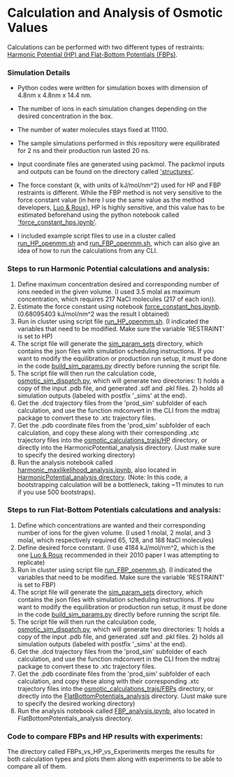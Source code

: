 Calculation and Analysis of Osmotic Values
================

Calculations can be performed with two different types of restraints: [Harmonic Potential (HP) and Flat-Bottom Potentials (FBPs)](osmotic_theory_summary.md).

### Simulation Details
* Python codes were written for simulation boxes with dimension of 4.8nm x 4.8nm x 14.4 nm.
* The number of ions in each simulation changes depending on the desired concentration in the box.
* The number of water molecules stays fixed at 11100.
* The sample simulations performed in this repository were equilibrated for 2 ns and their production run lasted 20 ns.

* Input coordinate files are generated using packmol. The packmol inputs and outputs can be found on the directory called ['structures'](structures/).

* The force constant (k, with units of kJ/mol/nm^2) used for HP and FBP restraints is different. While the FBP method is not very sensitive to the force constant value (in here I use the same value as the method developers, [Luo & Roux](https://pubs.acs.org/doi/10.1021/jz900079w)), HP is highly sensitive, and this value has to be estimated beforehand using the python notebook called ['force_constant_hps.ipynb'](https://github.com/barmoral/osmotic_calculations/blob/main/force_constant_hps.ipynb).

* I included example script files to use in a cluster called [run_HP_openmm.sh](https://github.com/barmoral/osmotic_calculations/blob/main/run_HP_openmm.sh) and [run_FBP_openmm.sh](https://github.com/barmoral/osmotic_calculations/blob/main/run_FBP_openmm.sh), which can also give an idea of how to run the calculations from any CLI.


### Steps to run Harmonic Potential calculations and analysis:
1. Define maximum concentration desired and corresponding number of ions needed in the given volume. (I used 3.5 molal as maximum concentration, which requires 217 NaCl molecules (217 of each ion)). 
2. Estimate the force constant using notebook [force_constant_hps.ipynb](https://github.com/barmoral/osmotic_calculations/blob/main/force_constant_hps.ipynb). (0.68095403 kJ/mol/nm^2 was the result I obtained)
3. Run in cluster using script file [run_HP_openmm.sh](https://github.com/barmoral/osmotic_calculations/blob/main/run_HP_openmm.sh). (I indicated the variables that need to be modified. Make sure the variable 'RESTRAINT' is set to HP)
4. The script file will generate the [sim_param_sets](https://github.com/barmoral/osmotic_calculations/tree/main/sim_param_sets) directory, which contains the json files with simulation scheduling instructions. If you want to modify the equilibration or production run setup, it must be done in the code [build_sim_params.py](https://github.com/barmoral/osmotic_calculations/blob/main/build_sim_params.py) directly before running the script file.
5. The script file will then run the calculation code, [osmotic_sim_dispatch.py](https://github.com/barmoral/osmotic_calculations/blob/main/osmotic_sim_dispatch.py), which will generate two directories: 1) holds a copy of the input .pdb file, and generated .sdf and .pkl files. 2) holds all simulation outputs (labeled with postfix '_sims' at the end).
6. Get the .dcd trajectory files from the 'prod_sim' subfolder of each calculation, and use the function mdconvert in the CLI from the mdtraj package to convert these to .xtc trajectory files.
7. Get the .pdb coordinate files from the 'prod_sim' subfolder of each calculation, and copy these along with their corresponding .xtc trajectory files into the [osmotic_calculations_trajs/HP](https://github.com/barmoral/osmotic_calculations/tree/main/osmotic_calculations_trajs/HP) directory, or directly into the HarmonicPotential_analysis directory. (Just make sure to specify the desired working directory)
8. Run the analysis notebook called [harmonic_maxlikelihood_analysis.ipynb](https://github.com/barmoral/osmotic_calculations/blob/main/HarmonicPotential_analysis/harmonic_maxlikelihood_analysis.ipynb), also located in [HarmonicPotential_analysis directory](https://github.com/barmoral/osmotic_calculations/tree/main/HarmonicPotential_analysis). (Note: In this code, a bootstrapping calculation will be a bottleneck, taking ~11 minutes to run if you use 500 bootstraps).

### Steps to run Flat-Bottom Potentials calculations and analysis:
1. Define which concentrations are wanted and their corresponding number of ions for the given volume. (I used 1 molal, 2 molal, and 3 molal, which respectively required 65, 128, and 188 NaCl molecules)
2. Define desired force constant. (I use 4184 kJ/mol/nm^2, which is the one [Luo & Roux](https://pubs.acs.org/doi/10.1021/jz900079w) recommended in their 2010 paper I was attempting to replicate)
3. Run in cluster using script file [run_FBP_openmm.sh](https://github.com/barmoral/osmotic_calculations/blob/main/run_FBP_openmm.sh). (I indicated the variables that need to be modified. Make sure the variable 'RESTRAINT' is set to FBP)
4. The script file will generate the [sim_param_sets](https://github.com/barmoral/osmotic_calculations/tree/main/sim_param_sets) directory, which contains the json files with simulation scheduling instructions. If you want to modify the equilibration or production run setup, it must be done in the code [build_sim_params.py](https://github.com/barmoral/osmotic_calculations/blob/main/build_sim_params.py) directly before running the script file.
5. The script file will then run the calculation code, [osmotic_sim_dispatch.py](https://github.com/barmoral/osmotic_calculations/blob/main/osmotic_sim_dispatch.py), which will generate two directories: 1) holds a copy of the input .pdb file, and generated .sdf and .pkl files. 2) holds all simulation outputs (labeled with postfix '_sims' at the end).
6. Get the .dcd trajectory files from the 'prod_sim' subfolder of each calculation, and use the function mdconvert in the CLI from the mdtraj package to convert these to .xtc trajectory files.
7. Get the .pdb coordinate files from the 'prod_sim' subfolder of each calculation, and copy these along with their corresponding .xtc trajectory files into the [osmotic_calculations_trajs/FBPs](https://github.com/barmoral/osmotic_calculations/tree/main/osmotic_calculations_trajs/FBPs) directory, or directly into the [FlatBottomPotentials_analysis](https://github.com/barmoral/osmotic_calculations/tree/main/FlatBottomPotentials_analysis) directory. (Just make sure to specify the desired working directory)
8. Run the analysis notebook called [FBP_analysis.ipynb](https://github.com/barmoral/osmotic_calculations/blob/main/FlatBottomPotentials_analysis/FBP_analysis.ipynb), also located in FlatBottomPotentials_analysis directory.


### Code to compare FBPs and HP results with experiments:
The directory called FBPs_vs_HP_vs_Experiments merges the results for both calculation types and plots them along with experiments to be able to compare all of them.